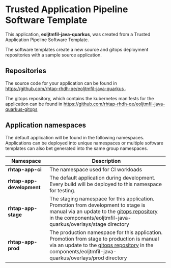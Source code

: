 # Trusted Application Pipeline Software Template

This application, **eoljtmfil-java-quarkus**, was created from a Trusted Application Pipeline Software Template.

The software templates create a new source and gitops deployment repositories with a sample source application. 

## Repositories

The source code for your application can be found in [https://github.com/rhtap-rhdh-qe/eoljtmfil-java-quarkus ](https://github.com/rhtap-rhdh-qe/eoljtmfil-java-quarkus ).
 
The gitops repository, which contains the kubernetes manifests for the application can be found in 
[https://github.com/rhtap-rhdh-qe/eoljtmfil-java-quarkus-gitops ](https://github.com/rhtap-rhdh-qe/eoljtmfil-java-quarkus-gitops ) 

## Application namespaces 

The default application will be found in the following namespaces. Applications can be deployed into unique namespaces or multiple software templates can also bet generated into the same group namespaces.  

|  Namespace   |  Description   |  
| -------- | -------- |
| **rhtap-app-ci** | The namespace used for CI workloads |
| **rhtap-app-development** | The default application during development. Every build will be deployed to this namespace for testing. |
| **rhtap-app-stage** | The staging namespace for this application. Promotion from development to stage is manual via an update to the [gitops repository](https://github.com/rhtap-rhdh-qe/eoljtmfil-java-quarkus-gitops ) in the components/eoljtmfil-java-quarkus/overlays/stage directory |
| **rhtap-app-prod** | The production namespace for this application. Promotion from stage to production is manual via an update to the [gitops repository](https://github.com/rhtap-rhdh-qe/eoljtmfil-java-quarkus-gitops ) in the components/eoljtmfil-java-quarkus/overlays/prod directory |